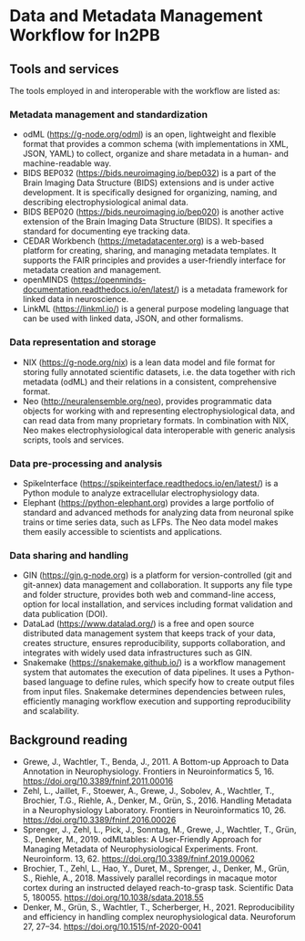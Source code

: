 # Data and Metadata Management Workflow for In2PB

## Tools and services

The tools employed in and interoperable with the workflow are listed as:

### Metadata management and standardization

* odML (https://g-node.org/odml)  is an open, lightweight and flexible format that provides a common schema (with implementations in XML, JSON, YAML) to collect, organize and share metadata in a human- and machine-readable way.
* BIDS BEP032 (https://bids.neuroimaging.io/bep032) is a part of the Brain Imaging Data Structure (BIDS) extensions and is under active development. It is specifically designed for organizing, naming, and describing electrophysiological animal data. 
* BIDS BEP020 (https://bids.neuroimaging.io/bep020) is another active extension of the Brain Imaging Data Structure (BIDS). It specifies a standard for documenting eye tracking data.
* CEDAR Workbench (https://metadatacenter.org) is a web-based platform for creating, sharing, and managing metadata templates. It supports the FAIR principles and provides a user-friendly interface for metadata creation and management.
* openMINDS (https://openminds-documentation.readthedocs.io/en/latest/) is a metadata framework for linked data in neuroscience.
* LinkML (https://linkml.io/) is a general purpose modeling language that can be used with linked data, JSON, and other formalisms.

### Data representation and storage

* NIX (https://g-node.org/nix) is a lean data model and file format for storing fully annotated scientific datasets, i.e. the data together with rich metadata (odML) and their relations in a consistent, comprehensive format.
* Neo (http://neuralensemble.org/neo), provides programmatic data objects for working with and representing electrophysiological data, and can read data from many proprietary formats. In combination with NIX, Neo makes electrophysiological data interoperable with generic analysis scripts, tools and services.

### Data pre-processing and analysis

* SpikeInterface (https://spikeinterface.readthedocs.io/en/latest/) is a Python module to analyze extracellular electrophysiology data.
* Elephant (https://python-elephant.org) provides a large portfolio of standard and advanced methods for analyzing data from neuronal spike trains or time series data, such as LFPs. The Neo data model makes them easily accessible to scientists and applications.

### Data sharing and handling

* GIN (https://gin.g-node.org) is a platform for version-controlled (git and git-annex) data management and collaboration. It supports any file type and folder structure, provides both web and command-line access, option for local installation, and services including format validation and data publication (DOI).
* DataLad (https://www.datalad.org/) is a free and open source distributed data management system that keeps track of your data, creates structure, ensures reproducibility, supports collaboration, and integrates with widely used data infrastructures such as GIN.
* Snakemake (https://snakemake.github.io/) is a workflow management system that automates the execution of data pipelines. It uses a Python-based language to define rules, which specify how to create output files from input files. Snakemake determines dependencies between rules, efficiently managing workflow execution and supporting reproducibility and scalability.

## Background reading

* Grewe, J., Wachtler, T., Benda, J., 2011. A Bottom-up Approach to Data Annotation in Neurophysiology. Frontiers in Neuroinformatics 5, 16. https://doi.org/10.3389/fninf.2011.00016
* Zehl, L., Jaillet, F., Stoewer, A., Grewe, J., Sobolev, A., Wachtler, T., Brochier, T.G., Riehle, A., Denker, M., Grün, S., 2016. Handling Metadata in a Neurophysiology Laboratory. Frontiers in Neuroinformatics 10, 26. https://doi.org/10.3389/fninf.2016.00026
* Sprenger, J., Zehl, L., Pick, J., Sonntag, M., Grewe, J., Wachtler, T., Grün, S., Denker, M., 2019. odMLtables: A User-Friendly Approach for Managing Metadata of Neurophysiological Experiments. Front. Neuroinform. 13, 62. https://doi.org/10.3389/fninf.2019.00062
* Brochier, T., Zehl, L., Hao, Y., Duret, M., Sprenger, J., Denker, M., Grün, S., Riehle, A., 2018. Massively parallel recordings in macaque motor cortex during an instructed delayed reach-to-grasp task. Scientific Data 5, 180055. https://doi.org/10.1038/sdata.2018.55
* Denker, M., Grün, S., Wachtler, T., Scherberger, H., 2021. Reproducibility and efficiency in handling complex neurophysiological data. Neuroforum 27, 27–34. https://doi.org/10.1515/nf-2020-0041
